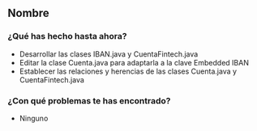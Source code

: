 ## Nombre
### ¿Qué has hecho hasta ahora?
- Desarrollar las clases IBAN.java y CuentaFintech.java
- Editar la clase Cuenta.java para adaptarla a la clave Embedded IBAN
- Establecer las relaciones y herencias de las clases Cuenta.java y CuentaFintech.java
### ¿Con qué problemas te has encontrado?
- Ninguno
<br><br>

